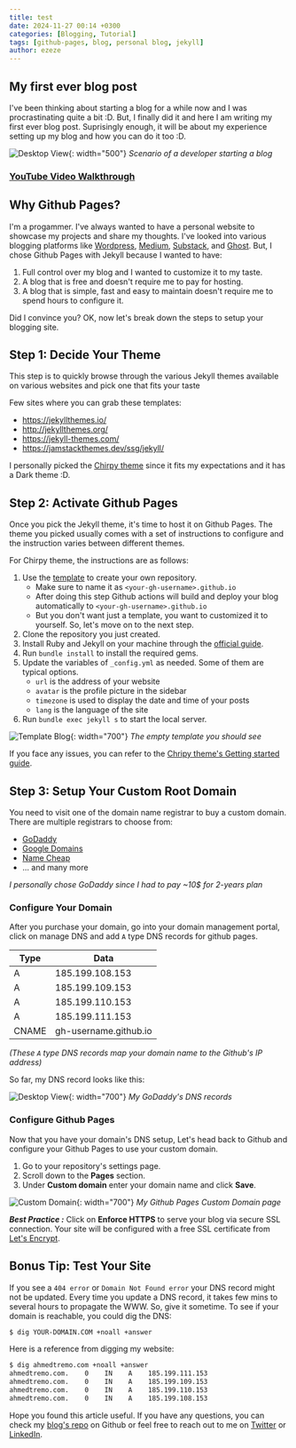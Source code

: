 ```yaml
---
title: test
date: 2024-11-27 00:14 +0300
categories: [Blogging, Tutorial]
tags: [github-pages, blog, personal blog, jekyll]
author: ezeze
---
```


## My first ever blog post

I've been thinking about starting a blog for a while now and I was procrastinating quite a bit :D. But, I finally did it and here I am writing my first ever blog post. Suprisingly enough, it will be about my experience setting up my blog and how you can do it too :D.

![Desktop View](/assets/img/posts/2023-06-01-starting-a-blog-on-gh-pages/Intro_meme.jpg){: width="500"}
_Scenario of a developer starting a blog_

### [YouTube Video Walkthrough](https://youtu.be/m1RYsmOMPLs)

## Why Github Pages?

I'm a progammer. I've always wanted to have a personal website to showcase my projects and share my thoughts. I've looked into various blogging platforms like [Wordpress](https://wordpress.com/), [Medium](https://medium.com/), [Substack](https://substack.com), and [Ghost](https://ghost.org/). But, I chose Github Pages with Jekyll because I wanted to have:
1. Full control over my blog and I wanted to customize it to my taste. 
2. A blog that is free and doesn't require me to pay for hosting. 
3. A blog that is simple, fast and easy to maintain doesn't require me to spend hours to configure it.

Did I convince you? OK, now let's break down the steps to setup your blogging site.

## Step 1: Decide Your Theme

This step is to quickly browse through the various Jekyll themes available on various websites and pick one that fits your taste

Few sites where you can grab these templates:

* <https://jekyllthemes.io/>
* <http://jekyllthemes.org/>
* <https://jekyll-themes.com/>
* <https://jamstackthemes.dev/ssg/jekyll/>

I personally picked the [Chirpy theme](https://github.com/cotes2020/chirpy-starter/) since it fits my expectations and it has a Dark theme :D.


## Step 2: Activate Github Pages

Once you pick the Jekyll theme, it's time to host it on Github Pages. The theme you picked usually comes with a set of instructions to configure and the instruction varies between different themes.

For Chirpy theme, the instructions are as follows:
1. Use the [template](https://github.com/cotes2020/chirpy-starter/generate) to create your own repository.
    - Make sure to name it as `<your-gh-username>.github.io`
    - After doing this step Github actions will build and deploy your blog automatically to `<your-gh-username>.github.io`
    - But you don't want just a template, you want to customized it to yourself. So, let's move on to the next step.
2. Clone the repository you just created.
3. Install Ruby and Jekyll on your machine through the [official guide](https://jekyllrb.com/docs/installation/).
4. Run `bundle install` to install the required gems.
5. Update the variables of `_config.yml` as needed. Some of them are typical options.
    - `url` is the address of your website
    - `avatar` is the profile picture in the sidebar
    - `timezone` is used to display the date and time of your posts
    - `lang` is the language of the site
6. Run `bundle exec jekyll s` to start the local server.

![Template Blog](/assets/img/posts/2023-06-01-starting-a-blog-on-gh-pages/template-blog.PNG){: width="700"}
_The empty template you should see_

If you face any issues, you can refer to the [Chripy theme's Getting started guide](https://chirpy.cotes.page/posts/getting-started/).

## Step 3: Setup Your Custom Root Domain

You need to visit one of the domain name registrar to buy a custom domain. There are multiple registrars to choose from: 

* [GoDaddy](https://www.godaddy.com/)
* [Google Domains](https://domains.google)
* [Name Cheap](https://www.namecheap.com/)
* ... and many more

*I personally chose GoDaddy since I had to pay ~10$ for 2-years plan*

### Configure Your Domain

After you purchase your domain, go into your domain management portal, click on manage DNS and add `A` type DNS records for github pages.

| Type | Data |
|------|------|
| A | 185.199.108.153 |
| A | 185.199.109.153 |
| A | 185.199.110.153 |
| A | 185.199.111.153 |
| CNAME | gh-username.github.io |

*(These `A` type DNS records map your domain name to the Github's IP address)*


So far, my DNS record looks like this:

![Desktop View](/assets/img/posts/2023-06-01-starting-a-blog-on-gh-pages/DNS-settings.PNG){: width="700"}
_My GoDaddy's DNS records_

### Configure Github Pages

Now that you have your domain's DNS setup, Let's head back to Github and configure your Github Pages to use your custom domain.

1. Go to your repository's settings page.
2. Scroll down to the **Pages** section.
3. Under **Custom domain** enter your domain name and click **Save**.

![Custom Domain](/assets/img/posts/2023-06-01-starting-a-blog-on-gh-pages/github-pages-custom-domain.PNG){: width="700"}
_My Github Pages Custom Domain page_

***Best Practice :*** Click on **Enforce HTTPS** to serve your blog via secure SSL connection. Your site will be configured with a free SSL certificate from [Let's Encrypt](https://letsencrypt.org/).

## Bonus Tip: Test Your Site

If you see a `404 error` or `Domain Not Found error` your DNS record might not be updated. Every time you update a DNS record, it takes few mins to several hours to propagate the WWW. So, give it sometime. To see if your domain is reachable, you could dig the DNS:

```bash
$ dig YOUR-DOMAIN.COM +noall +answer
```

Here is a reference from digging my website:

```bash
$ dig ahmedtremo.com +noall +answer
ahmedtremo.com.    0    IN    A    185.199.111.153
ahmedtremo.com.    0    IN    A    185.199.109.153
ahmedtremo.com.    0    IN    A    185.199.110.153
ahmedtremo.com.    0    IN    A    185.199.108.153
```

Hope you found this article useful. If you have any questions, you can check my [blog's repo](https://github.com/AhmedTremo/ahmedtremo.github.io) on Github or feel free to reach out to me on [Twitter](https://twitter.com/ahmedtremo) or [LinkedIn](https://www.linkedin.com/in/ahmedtremo/).


